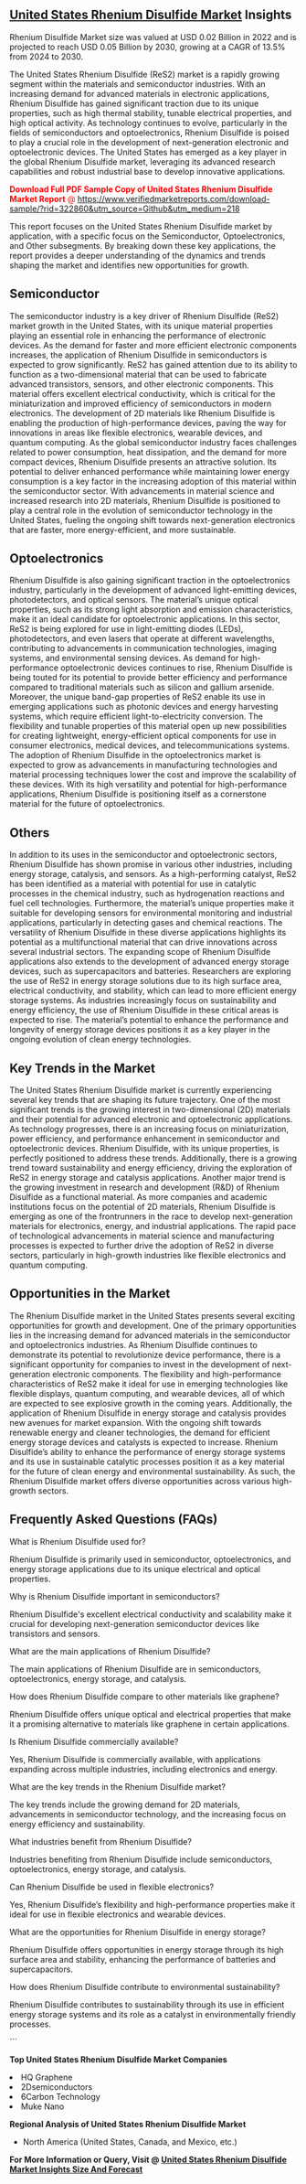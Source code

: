 <h2><a href="https://www.verifiedmarketreports.com/download-sample/?rid=322860&amp;utm_source=Github&amp;utm_medium=218" target="_blank">United States Rhenium Disulfide Market</a> Insights</h2><p>Rhenium Disulfide Market size was valued at USD 0.02 Billion in 2022 and is projected to reach USD 0.05 Billion by 2030, growing at a CAGR of 13.5% from 2024 to 2030.</p><p> <p>The United States Rhenium Disulfide (ReS2) market is a rapidly growing segment within the materials and semiconductor industries. With an increasing demand for advanced materials in electronic applications, Rhenium Disulfide has gained significant traction due to its unique properties, such as high thermal stability, tunable electrical properties, and high optical activity. As technology continues to evolve, particularly in the fields of semiconductors and optoelectronics, Rhenium Disulfide is poised to play a crucial role in the development of next-generation electronic and optoelectronic devices. The United States has emerged as a key player in the global Rhenium Disulfide market, leveraging its advanced research capabilities and robust industrial base to develop innovative applications. <p><span class=""><span style="color: #ff0000;"><strong>Download Full PDF Sample Copy of United States Rhenium Disulfide Market Report</strong> @ </span><a href="https://www.verifiedmarketreports.com/download-sample/?rid=322860&amp;utm_source=Github&amp;utm_medium=218" target="_blank">https://www.verifiedmarketreports.com/download-sample/?rid=322860&amp;utm_source=Github&amp;utm_medium=218</a></span></p> This report focuses on the United States Rhenium Disulfide market by application, with a specific focus on the Semiconductor, Optoelectronics, and Other subsegments. By breaking down these key applications, the report provides a deeper understanding of the dynamics and trends shaping the market and identifies new opportunities for growth. <h2>Semiconductor</h2> <p>The semiconductor industry is a key driver of Rhenium Disulfide (ReS2) market growth in the United States, with its unique material properties playing an essential role in enhancing the performance of electronic devices. As the demand for faster and more efficient electronic components increases, the application of Rhenium Disulfide in semiconductors is expected to grow significantly. ReS2 has gained attention due to its ability to function as a two-dimensional material that can be used to fabricate advanced transistors, sensors, and other electronic components. This material offers excellent electrical conductivity, which is critical for the miniaturization and improved efficiency of semiconductors in modern electronics. The development of 2D materials like Rhenium Disulfide is enabling the production of high-performance devices, paving the way for innovations in areas like flexible electronics, wearable devices, and quantum computing. As the global semiconductor industry faces challenges related to power consumption, heat dissipation, and the demand for more compact devices, Rhenium Disulfide presents an attractive solution. Its potential to deliver enhanced performance while maintaining lower energy consumption is a key factor in the increasing adoption of this material within the semiconductor sector. With advancements in material science and increased research into 2D materials, Rhenium Disulfide is positioned to play a central role in the evolution of semiconductor technology in the United States, fueling the ongoing shift towards next-generation electronics that are faster, more energy-efficient, and more sustainable. <h2>Optoelectronics</h2> <p>Rhenium Disulfide is also gaining significant traction in the optoelectronics industry, particularly in the development of advanced light-emitting devices, photodetectors, and optical sensors. The material’s unique optical properties, such as its strong light absorption and emission characteristics, make it an ideal candidate for optoelectronic applications. In this sector, ReS2 is being explored for use in light-emitting diodes (LEDs), photodetectors, and even lasers that operate at different wavelengths, contributing to advancements in communication technologies, imaging systems, and environmental sensing devices. As demand for high-performance optoelectronic devices continues to rise, Rhenium Disulfide is being touted for its potential to provide better efficiency and performance compared to traditional materials such as silicon and gallium arsenide. Moreover, the unique band-gap properties of ReS2 enable its use in emerging applications such as photonic devices and energy harvesting systems, which require efficient light-to-electricity conversion. The flexibility and tunable properties of this material open up new possibilities for creating lightweight, energy-efficient optical components for use in consumer electronics, medical devices, and telecommunications systems. The adoption of Rhenium Disulfide in the optoelectronics market is expected to grow as advancements in manufacturing technologies and material processing techniques lower the cost and improve the scalability of these devices. With its high versatility and potential for high-performance applications, Rhenium Disulfide is positioning itself as a cornerstone material for the future of optoelectronics. <h2>Others</h2> <p>In addition to its uses in the semiconductor and optoelectronic sectors, Rhenium Disulfide has shown promise in various other industries, including energy storage, catalysis, and sensors. As a high-performing catalyst, ReS2 has been identified as a material with potential for use in catalytic processes in the chemical industry, such as hydrogenation reactions and fuel cell technologies. Furthermore, the material’s unique properties make it suitable for developing sensors for environmental monitoring and industrial applications, particularly in detecting gases and chemical reactions. The versatility of Rhenium Disulfide in these diverse applications highlights its potential as a multifunctional material that can drive innovations across several industrial sectors. The expanding scope of Rhenium Disulfide applications also extends to the development of advanced energy storage devices, such as supercapacitors and batteries. Researchers are exploring the use of ReS2 in energy storage solutions due to its high surface area, electrical conductivity, and stability, which can lead to more efficient energy storage systems. As industries increasingly focus on sustainability and energy efficiency, the use of Rhenium Disulfide in these critical areas is expected to rise. The material’s potential to enhance the performance and longevity of energy storage devices positions it as a key player in the ongoing evolution of clean energy technologies. <h2>Key Trends in the Market</h2> <p>The United States Rhenium Disulfide market is currently experiencing several key trends that are shaping its future trajectory. One of the most significant trends is the growing interest in two-dimensional (2D) materials and their potential for advanced electronic and optoelectronic applications. As technology progresses, there is an increasing focus on miniaturization, power efficiency, and performance enhancement in semiconductor and optoelectronic devices. Rhenium Disulfide, with its unique properties, is perfectly positioned to address these trends. Additionally, there is a growing trend toward sustainability and energy efficiency, driving the exploration of ReS2 in energy storage and catalysis applications. Another major trend is the growing investment in research and development (R&D) of Rhenium Disulfide as a functional material. As more companies and academic institutions focus on the potential of 2D materials, Rhenium Disulfide is emerging as one of the frontrunners in the race to develop next-generation materials for electronics, energy, and industrial applications. The rapid pace of technological advancements in material science and manufacturing processes is expected to further drive the adoption of ReS2 in diverse sectors, particularly in high-growth industries like flexible electronics and quantum computing. <h2>Opportunities in the Market</h2> <p>The Rhenium Disulfide market in the United States presents several exciting opportunities for growth and development. One of the primary opportunities lies in the increasing demand for advanced materials in the semiconductor and optoelectronics industries. As Rhenium Disulfide continues to demonstrate its potential to revolutionize device performance, there is a significant opportunity for companies to invest in the development of next-generation electronic components. The flexibility and high-performance characteristics of ReS2 make it ideal for use in emerging technologies like flexible displays, quantum computing, and wearable devices, all of which are expected to see explosive growth in the coming years. Additionally, the application of Rhenium Disulfide in energy storage and catalysis provides new avenues for market expansion. With the ongoing shift towards renewable energy and cleaner technologies, the demand for efficient energy storage devices and catalysts is expected to increase. Rhenium Disulfide’s ability to enhance the performance of energy storage systems and its use in sustainable catalytic processes position it as a key material for the future of clean energy and environmental sustainability. As such, the Rhenium Disulfide market offers diverse opportunities across various high-growth sectors. <h2>Frequently Asked Questions (FAQs)</h2> <p>What is Rhenium Disulfide used for?</p> <p>Rhenium Disulfide is primarily used in semiconductor, optoelectronics, and energy storage applications due to its unique electrical and optical properties.</p> <p>Why is Rhenium Disulfide important in semiconductors?</p> <p>Rhenium Disulfide's excellent electrical conductivity and scalability make it crucial for developing next-generation semiconductor devices like transistors and sensors.</p> <p>What are the main applications of Rhenium Disulfide?</p> <p>The main applications of Rhenium Disulfide are in semiconductors, optoelectronics, energy storage, and catalysis.</p> <p>How does Rhenium Disulfide compare to other materials like graphene?</p> <p>Rhenium Disulfide offers unique optical and electrical properties that make it a promising alternative to materials like graphene in certain applications.</p> <p>Is Rhenium Disulfide commercially available?</p> <p>Yes, Rhenium Disulfide is commercially available, with applications expanding across multiple industries, including electronics and energy.</p> <p>What are the key trends in the Rhenium Disulfide market?</p> <p>The key trends include the growing demand for 2D materials, advancements in semiconductor technology, and the increasing focus on energy efficiency and sustainability.</p> <p>What industries benefit from Rhenium Disulfide?</p> <p>Industries benefiting from Rhenium Disulfide include semiconductors, optoelectronics, energy storage, and catalysis.</p> <p>Can Rhenium Disulfide be used in flexible electronics?</p> <p>Yes, Rhenium Disulfide’s flexibility and high-performance properties make it ideal for use in flexible electronics and wearable devices.</p> <p>What are the opportunities for Rhenium Disulfide in energy storage?</p> <p>Rhenium Disulfide offers opportunities in energy storage through its high surface area and stability, enhancing the performance of batteries and supercapacitors.</p> <p>How does Rhenium Disulfide contribute to environmental sustainability?</p> <p>Rhenium Disulfide contributes to sustainability through its use in efficient energy storage systems and its role as a catalyst in environmentally friendly processes.</p> ```</p><p><strong>Top United States Rhenium Disulfide Market Companies</strong></p><div data-test-id=""><p><li>HQ Graphene</li><li> 2Dsemiconductors</li><li> 6Carbon Technology</li><li> Muke Nano</li></p><div><strong>Regional Analysis of&nbsp;United States Rhenium Disulfide Market</strong></div><ul><li dir="ltr"><p dir="ltr">North America&nbsp;(United States, Canada, and Mexico, etc.)</p></li></ul><p><strong>For More Information or Query, Visit @&nbsp;</strong><strong><a href="https://www.verifiedmarketreports.com/product/rhenium-disulfide-market/?utm_source=Github&amp;utm_medium=218" target="_blank">United States Rhenium Disulfide Market Insights Size And Forecast</a></strong></p></div>
